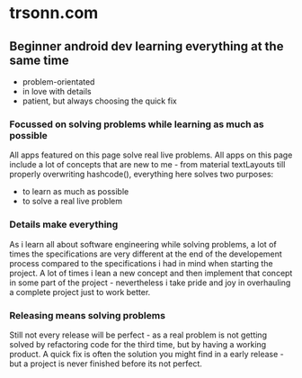 # trsonn.com
## Beginner android dev learning everything at the same time
- problem-orientated
- in love with details
- patient, but always choosing the quick fix

### Focussed on solving problems while learning as much as possible

All apps featured on this page solve real live problems. All apps on this page include a lot of concepts that are new to me - from material textLayouts till properly overwriting hashcode(), everything here solves two purposes:

- to learn as much as possible 
- to solve a real live problem


### Details make everything

As i learn all about software engineering while solving problems, a lot of times the specifications are very different at the end of the developement process compared to the specifications i had in mind when starting the project. A lot of times i lean a new concept and then implement that concept in some part of the project - nevertheless i take pride and joy in overhauling a complete project just to work better.

### Releasing means solving problems

Still not every release will be perfect - as a real problem is not getting solved by refactoring code for the third time, but by having a working product. A quick fix is often the solution you might find in a early release - but a project is never finished before its not perfect.

